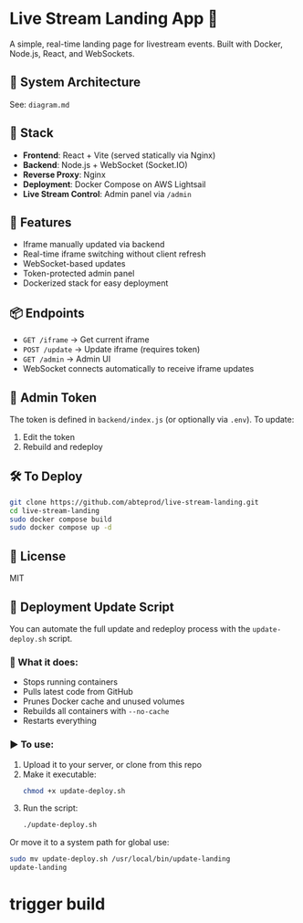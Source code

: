 
# Live Stream Landing App 🎥

A simple, real-time landing page for livestream events. Built with Docker, Node.js, React, and WebSockets.

## 🚀 System Architecture

See: `diagram.md`

## 🧩 Stack

- **Frontend**: React + Vite (served statically via Nginx)
- **Backend**: Node.js + WebSocket (Socket.IO)
- **Reverse Proxy**: Nginx
- **Deployment**: Docker Compose on AWS Lightsail
- **Live Stream Control**: Admin panel via `/admin`

## 🔧 Features

- Iframe manually updated via backend
- Real-time iframe switching without client refresh
- WebSocket-based updates
- Token-protected admin panel
- Dockerized stack for easy deployment

## 📦 Endpoints

- `GET /iframe` → Get current iframe
- `POST /update` → Update iframe (requires token)
- `GET /admin` → Admin UI
- WebSocket connects automatically to receive iframe updates

## 🔐 Admin Token

The token is defined in `backend/index.js` (or optionally via `.env`).
To update:
1. Edit the token
2. Rebuild and redeploy

## 🛠 To Deploy

```bash
git clone https://github.com/abteprod/live-stream-landing.git
cd live-stream-landing
sudo docker compose build
sudo docker compose up -d
```

## 📄 License

MIT

## 🔁 Deployment Update Script

You can automate the full update and redeploy process with the `update-deploy.sh` script.

### 📄 What it does:
- Stops running containers
- Pulls latest code from GitHub
- Prunes Docker cache and unused volumes
- Rebuilds all containers with `--no-cache`
- Restarts everything

### ▶️ To use:

1. Upload it to your server, or clone from this repo
2. Make it executable:
   ```bash
   chmod +x update-deploy.sh
   ```
3. Run the script:
   ```bash
   ./update-deploy.sh
   ```

Or move it to a system path for global use:

```bash
sudo mv update-deploy.sh /usr/local/bin/update-landing
update-landing
```


# trigger build
